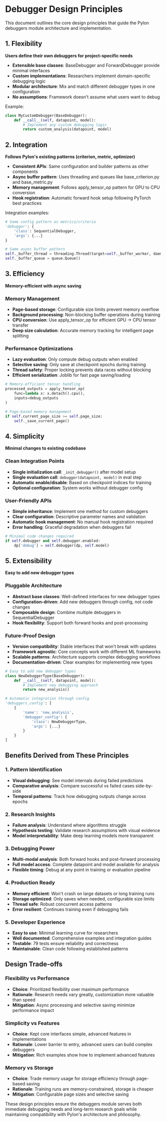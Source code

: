 # Debugger Design Principles

This document outlines the core design principles that guide the Pylon debuggers module architecture and implementation.

## 1. Flexibility

**Users define their own debuggers for project-specific needs**

- **Extensible base classes**: BaseDebugger and ForwardDebugger provide minimal interfaces
- **Custom implementations**: Researchers implement domain-specific debugging logic
- **Modular architecture**: Mix and match different debugger types in one configuration
- **No assumptions**: Framework doesn't assume what users want to debug

Example:
```python
class MyCustomDebugger(BaseDebugger):
    def __call__(self, datapoint, model):
        # Implement any custom debugging logic
        return custom_analysis(datapoint, model)
```

## 2. Integration

**Follows Pylon's existing patterns (criterion, metric, optimizer)**

- **Consistent APIs**: Same configuration and builder patterns as other components
- **Async buffer pattern**: Uses threading and queues like base_criterion.py and base_metric.py
- **Memory management**: Follows apply_tensor_op pattern for GPU to CPU conversion
- **Hook registration**: Automatic forward hook setup following PyTorch best practices

Integration examples:
```python
# Same config pattern as metrics/criteria
'debugger': {
    'class': SequentialDebugger,
    'args': {...}
}

# Same async buffer pattern
self._buffer_thread = threading.Thread(target=self._buffer_worker, daemon=True)
self._buffer_queue = queue.Queue()
```

## 3. Efficiency

**Memory-efficient with async saving**

### Memory Management
- **Page-based storage**: Configurable size limits prevent memory overflow
- **Background processing**: Non-blocking buffer operations during training
- **CPU conversion**: Use apply_tensor_op for efficient GPU -> CPU tensor transfer
- **Deep size calculation**: Accurate memory tracking for intelligent page splitting

### Performance Optimizations
- **Lazy evaluation**: Only compute debug outputs when enabled
- **Selective saving**: Only save at checkpoint epochs during training
- **Thread safety**: Proper locking prevents data races without blocking
- **Efficient serialization**: Joblib for fast page saving/loading

```python
# Memory-efficient tensor handling
processed_outputs = apply_tensor_op(
    func=lambda x: x.detach().cpu(),
    inputs=debug_outputs
)

# Page-based memory management
if self.current_page_size >= self.page_size:
    self._save_current_page()
```

## 4. Simplicity

**Minimal changes to existing codebase**

### Clean Integration Points
- **Single initialization call**: `_init_debugger()` after model setup
- **Single evaluation call**: `debugger(datapoint, model)` in eval step
- **Automatic enable/disable**: Based on checkpoint indices for training
- **Optional configuration**: System works without debugger config

### User-Friendly APIs
- **Simple inheritance**: Implement one method for custom debuggers
- **Clear configuration**: Descriptive parameter names and validation
- **Automatic hook management**: No manual hook registration required
- **Error handling**: Graceful degradation when debuggers fail

```python
# Minimal code changes required
if self.debugger and self.debugger.enabled:
    dp['debug'] = self.debugger(dp, self.model)
```

## 5. Extensibility

**Easy to add new debugger types**

### Pluggable Architecture
- **Abstract base classes**: Well-defined interfaces for new debugger types
- **Configuration-driven**: Add new debuggers through config, not code changes
- **Composable design**: Combine multiple debuggers in SequentialDebugger
- **Hook flexibility**: Support both forward hooks and post-processing

### Future-Proof Design
- **Version compatibility**: Stable interfaces that won't break with updates
- **Framework agnostic**: Core concepts work with different ML frameworks
- **Scalable patterns**: Architecture supports complex debugging workflows
- **Documentation-driven**: Clear examples for implementing new types

```python
# Easy to add new debugger types
class NewDebuggerType(BaseDebugger):
    def __call__(self, datapoint, model):
        # Implement new debugging approach
        return new_analysis()

# Automatic integration through config
'debuggers_config': [
    {
        'name': 'new_analysis',
        'debugger_config': {
            'class': NewDebuggerType,
            'args': {...}
        }
    }
]
```

## Benefits Derived from These Principles

### 1. Pattern Identification
- **Visual debugging**: See model internals during failed predictions
- **Comparative analysis**: Compare successful vs failed cases side-by-side
- **Temporal patterns**: Track how debugging outputs change across epochs

### 2. Research Insights
- **Failure analysis**: Understand where algorithms struggle
- **Hypothesis testing**: Validate research assumptions with visual evidence
- **Model interpretability**: Make deep learning models more transparent

### 3. Debugging Power
- **Multi-modal analysis**: Both forward hooks and post-forward processing
- **Full model access**: Complete datapoint and model available for analysis
- **Flexible timing**: Debug at any point in training or evaluation pipeline

### 4. Production Ready
- **Memory efficient**: Won't crash on large datasets or long training runs
- **Storage optimized**: Only saves when needed, configurable size limits
- **Thread safe**: Robust concurrent access patterns
- **Error resilient**: Continues training even if debugging fails

### 5. Developer Experience
- **Easy to use**: Minimal learning curve for researchers
- **Well documented**: Comprehensive examples and integration guides
- **Testable**: 79 tests ensure reliability and correctness
- **Maintainable**: Clean code following established patterns

## Design Trade-offs

### Flexibility vs Performance
- **Choice**: Prioritized flexibility over maximum performance
- **Rationale**: Research needs vary greatly, customization more valuable than speed
- **Mitigation**: Async processing and selective saving minimize performance impact

### Simplicity vs Features
- **Choice**: Kept core interfaces simple, advanced features in implementations
- **Rationale**: Lower barrier to entry, advanced users can build complex debuggers
- **Mitigation**: Rich examples show how to implement advanced features

### Memory vs Storage
- **Choice**: Trade memory usage for storage efficiency through page-based saving
- **Rationale**: Training runs are memory-constrained, storage is cheaper
- **Mitigation**: Configurable page sizes and selective saving

These design principles ensure the debuggers module serves both immediate debugging needs and long-term research goals while maintaining compatibility with Pylon's architecture and philosophy.
